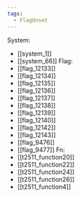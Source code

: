 ```yaml
---
tags:
  - FlagUnset
---
```

System:
- [[system_1]]
- [[system_66]]
Flag:
- [[flag_12133]]
- [[flag_12134]]
- [[flag_12135]]
- [[flag_12136]]
- [[flag_12137]]
- [[flag_12138]]
- [[flag_12139]]
- [[flag_12140]]
- [[flag_12142]]
- [[flag_12143]]
- [[flag_9476]]
- [[flag_9477]]
Fn:
- [[t2511_function20]]
- [[t2511_function22]]
- [[t2511_function24]]
- [[t2511_function26]]
- [[t2511_function4]]
